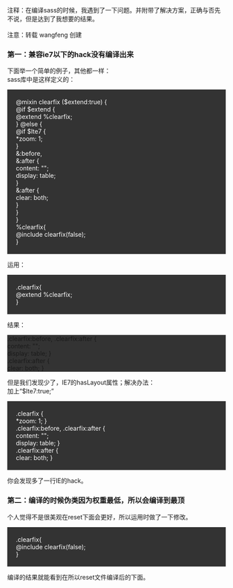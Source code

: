 注释：在编译sass的时候，我遇到了一下问题。并附带了解决方案，正确与否先不说，但是达到了我想要的结果。<br/>
<br/>
注意：转载 wangfeng 创建

<h3>第一：兼容ie7以下的hack没有编译出来</h3>
下面举一个简单的例子，其他都一样：<br/>
sass库中是这样定义的：<br/>
<p style="background-color:#333!important; color:#fff!important;padding:20px!important">
@mixin clearfix ($extend:true) {<br/>
  @if $extend {<br/>
    @extend %clearfix;<br/>
  } @else {<br/>
    @if $lte7 {<br/>
      *zoom: 1;<br/>
    }<br/>
    &:before,<br/>
    &:after {<br/>
      content: "";<br/>
      display: table;<br/>
    }<br/>
    &:after {<br/>
      clear: both;<br/>
    }<br/>
  }<br/>
}<br/>
%clearfix{<br/>
  @include clearfix(false);<br/>
}<br/>
</p>
运用：<br/>
<p style="background-color:#333; color:#fff;padding:20px">
.clearfix{<br/>
	@extend %clearfix;<br/>
}<br/>
</p>
结果：<br/>
<p style="background:#333;paddding:20px;">
.clearfix:before, .clearfix:after {<br/>
  content: "";<br/>
  display: table; }<br/>
.clearfix:after {<br/>
  clear: both; }<br/>
</p>
但是我们发现少了，IE7的hasLayout属性；解决办法：<br/>
加上“$lte7:true;”<br/>
<p style="background-color:#333; color:#fff;padding:20px">
.clearfix {<br/>
  *zoom: 1; }<br/>
.clearfix:before, .clearfix:after {<br/>
  content: "";<br/>
  display: table; }<br/>
.clearfix:after {<br/>
  clear: both; }<br/>
</p>
你会发现多了一行IE的hack。

<h3>第二：编译的时候伪类因为权重最低，所以会编译到最顶</h3>
个人觉得不是很美观在reset下面会更好，所以运用时做了一下修改。<br/>
<p style="background-color:#333; color:#fff;padding:20px">
.clearfix{<br/>
	@include clearfix(false);<br/>
}<br/>
</p>
编译的结果就能看到在所以reset文件编译后的下面。<br/>
